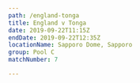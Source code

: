 ```yaml
---
path: /england-tonga
title: England v Tonga
date: 2019-09-22T11:15Z
endDate: 2019-09-22T12:35Z
locationName: Sapporo Dome, Sapporo
group: Pool C
matchNumber: 7

---
```

